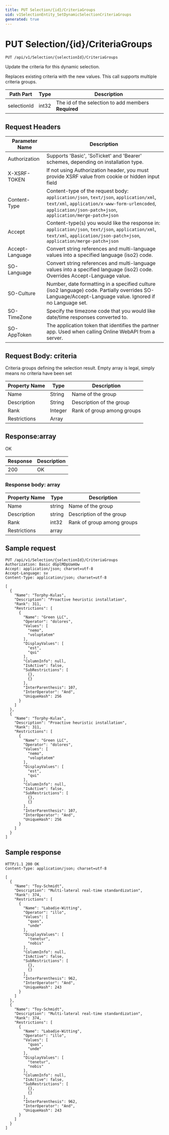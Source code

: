 ```yaml
---
title: PUT Selection/{id}/CriteriaGroups
uid: v1SelectionEntity_SetDynamicSelectionCriteriaGroups
generated: true
---
```


# PUT Selection/{id}/CriteriaGroups

```http
PUT /api/v1/Selection/{selectionId}/CriteriaGroups
```

Update the criteria for this dynamic selection.


Replaces existing criteria with the new values. This call supports multiple criteria groups.





| Path Part | Type | Description |
|-----------|------|-------------|
| selectionId | int32 | The id of the selection to add members **Required** |



## Request Headers

| Parameter Name | Description |
|----------------|-------------|
| Authorization  | Supports 'Basic', 'SoTicket' and 'Bearer' schemes, depending on installation type. |
| X-XSRF-TOKEN   | If not using Authorization header, you must provide XSRF value from cookie or hidden input field |
| Content-Type | Content-type of the request body: `application/json`, `text/json`, `application/xml`, `text/xml`, `application/x-www-form-urlencoded`, `application/json-patch+json`, `application/merge-patch+json` |
| Accept         | Content-type(s) you would like the response in: `application/json`, `text/json`, `application/xml`, `text/xml`, `application/json-patch+json`, `application/merge-patch+json` |
| Accept-Language | Convert string references and multi-language values into a specified language (iso2) code. |
| SO-Language | Convert string references and multi-language values into a specified language (iso2) code. Overrides Accept-Language value. |
| SO-Culture | Number, date formatting in a specified culture (iso2 language) code. Partially overrides SO-Language/Accept-Language value. Ignored if no Language set. |
| SO-TimeZone | Specify the timezone code that you would like date/time responses converted to. |
| SO-AppToken | The application token that identifies the partner app. Used when calling Online WebAPI from a server. |

## Request Body: criteria 

Criteria groups defining the selection result. Empty array is legal, simply means no criteria have been set 

| Property Name | Type |  Description |
|----------------|------|--------------|
| Name | String | Name of the group |
| Description | String | Description of the group |
| Rank | Integer | Rank of group among groups |
| Restrictions | Array |  |

## Response:array

OK

| Response | Description |
|----------------|-------------|
| 200 | OK |

### Response body: array

| Property Name | Type |  Description |
|----------------|------|--------------|
| Name | string | Name of the group |
| Description | string | Description of the group |
| Rank | int32 | Rank of group among groups |
| Restrictions | array |  |

## Sample request

```http!
PUT /api/v1/Selection/{selectionId}/CriteriaGroups
Authorization: Basic dGplMDpUamUw
Accept: application/json; charset=utf-8
Accept-Language: sv
Content-Type: application/json; charset=utf-8

[
  {
    "Name": "Torphy-Kulas",
    "Description": "Proactive heuristic installation",
    "Rank": 311,
    "Restrictions": [
      {
        "Name": "Green LLC",
        "Operator": "dolores",
        "Values": [
          "nemo",
          "voluptatem"
        ],
        "DisplayValues": [
          "est",
          "qui"
        ],
        "ColumnInfo": null,
        "IsActive": false,
        "SubRestrictions": [
          {},
          {}
        ],
        "InterParenthesis": 107,
        "InterOperator": "And",
        "UniqueHash": 256
      }
    ]
  },
  {
    "Name": "Torphy-Kulas",
    "Description": "Proactive heuristic installation",
    "Rank": 311,
    "Restrictions": [
      {
        "Name": "Green LLC",
        "Operator": "dolores",
        "Values": [
          "nemo",
          "voluptatem"
        ],
        "DisplayValues": [
          "est",
          "qui"
        ],
        "ColumnInfo": null,
        "IsActive": false,
        "SubRestrictions": [
          {},
          {}
        ],
        "InterParenthesis": 107,
        "InterOperator": "And",
        "UniqueHash": 256
      }
    ]
  }
]
```

## Sample response

```http_
HTTP/1.1 200 OK
Content-Type: application/json; charset=utf-8

[
  {
    "Name": "Toy-Schmidt",
    "Description": "Multi-lateral real-time standardization",
    "Rank": 374,
    "Restrictions": [
      {
        "Name": "Labadie-Witting",
        "Operator": "illo",
        "Values": [
          "quas",
          "unde"
        ],
        "DisplayValues": [
          "tenetur",
          "nobis"
        ],
        "ColumnInfo": null,
        "IsActive": false,
        "SubRestrictions": [
          {},
          {}
        ],
        "InterParenthesis": 962,
        "InterOperator": "And",
        "UniqueHash": 243
      }
    ]
  },
  {
    "Name": "Toy-Schmidt",
    "Description": "Multi-lateral real-time standardization",
    "Rank": 374,
    "Restrictions": [
      {
        "Name": "Labadie-Witting",
        "Operator": "illo",
        "Values": [
          "quas",
          "unde"
        ],
        "DisplayValues": [
          "tenetur",
          "nobis"
        ],
        "ColumnInfo": null,
        "IsActive": false,
        "SubRestrictions": [
          {},
          {}
        ],
        "InterParenthesis": 962,
        "InterOperator": "And",
        "UniqueHash": 243
      }
    ]
  }
]
```